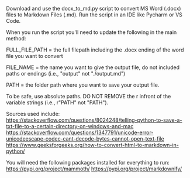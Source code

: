 Download and use the docx_to_md.py script to convert MS Word (.docx) files to Markdown Files (.md).
Run the script in an IDE like Pycharm or VS Code. 

When you run the script you'll need to update the following in the main method:

FULL_FILE_PATH = the full filepath including the .docx ending of the word file you want to convert

FILE_NAME = the name you want to give the output file, do not included paths or endings (i.e., "output" not "./output.md")

PATH = the folder path where you want to save your output file. 

To be safe, use absolute paths. DO NOT REMOVE the r infront of the variable strings (i.e., r"PATH" not "PATH"). 

Sources used include:
https://stackoverflow.com/questions/8024248/telling-python-to-save-a-txt-file-to-a-certain-directory-on-windows-and-mac
https://stackoverflow.com/questions/1347791/unicode-error-unicodeescape-codec-cant-decode-bytes-cannot-open-text-file
https://www.geeksforgeeks.org/how-to-convert-html-to-markdown-in-python/

You will need the following packages installed for everything to run:
https://pypi.org/project/mammoth/
https://pypi.org/project/markdownify/

